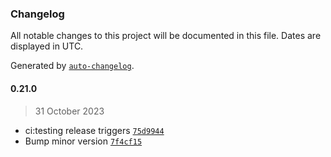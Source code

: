 ### Changelog

All notable changes to this project will be documented in this file. Dates are displayed in UTC.

Generated by [`auto-changelog`](https://github.com/CookPete/auto-changelog).

#### 0.21.0

> 31 October 2023

- ci:testing release triggers [`75d9944`](https://github.com/cristian-rincon/pymetasnap/commit/75d9944b5552761cafe6b1c639decf61f73538c2)
- Bump minor version [`7f4cf15`](https://github.com/cristian-rincon/pymetasnap/commit/7f4cf15af6b2a0b228063dc1ebb62f37ac91ab0c)
